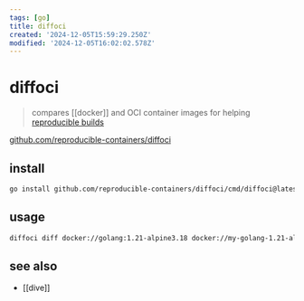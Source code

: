 ```yaml
---
tags: [go]
title: diffoci
created: '2024-12-05T15:59:29.250Z'
modified: '2024-12-05T16:02:02.578Z'
---
```


# diffoci

> compares [[docker]] and OCI container images for helping [reproducible builds](https://reproducible-builds.org/)

[github.com/reproducible-containers/diffoci](https://github.com/reproducible-containers/diffoci)

## install

```sh
go install github.com/reproducible-containers/diffoci/cmd/diffoci@latest
```

## usage

```sh
diffoci diff docker://golang:1.21-alpine3.18 docker://my-golang-1.21-alpine3.18 --semantic --report-dir=~/diff
```

## see also

- [[dive]]
